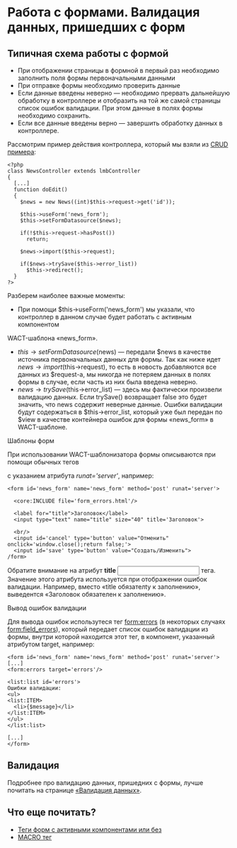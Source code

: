 # Работа с формами. Валидация данных, пришедших с форм
## Типичная схема работы с формой

* При отображении страницы в формной в первый раз необходимо заполнить поля формы первоначальными данными
* При отправке формы необходимо проверить данные
* Если данные введены неверно — необходимо прервать дальнейшую обработку в контроллере и отобразить на той же самой страницы список ошибок валидации. При этом данные в полях формы необходимо сохранить.
* Если все данные введены верно — завершить обработку данных в контроллере.

Рассмотрим пример действия контроллера, который мы взяли из [CRUD примера](../../../../docs/ru/tutorials/basic.md):

    <?php
    class NewsController extends lmbController
    {
      [...]
      function doEdit()
      {
        $news = new News((int)$this->request->get('id'));
 
        $this->useForm('news_form');
        $this->setFormDatasource($news);
 
        if(!$this->request->hasPost())
          return;
 
        $news->import($this->request);
 
        if($news->trySave($this->error_list))
          $this->redirect();
      } 
    ?>

Разберем наиболее важные моменты:

* При помощи $this→useForm('news_form') мы указали, что контроллер в данном случае будет работать с активным компонентом

WACT-шаблона «news_form».

* $this→setFormDatasource($news) — передали $news в качестве источника первоначальных данных для формы. Так как ниже идет $news→import($this→request), то есть в новость добавляются все данных из $request-а, мы никогда не потеряем данных в полях формы в случае, если часть из них была введена неверно.
* $news→trySave($this→error_list) — здесь мы фактически произвели валидацию данных. Если trySave() возвращает false это будет значить, что news содержит неверные данные. Ошибки валидации будут содержаться в $this→error_list, который уже был передан по $view в качестве контейнера ошибок для формы «news_form» в WACT-шаблоне.

Шаблоны форм

При использовании WACT-шаблонизатора формы описываются при помощи обычных тегов <form> с указанием атрибута *runat='server'*, например:

    <form id='news_form' name='news_form' method='post' runat='server'>
 
      <core:INCLUDE file='form_errors.html'/>
 
      <label for="title">Заголовок</label>
      <input type="text" name="title" size="40" title='Заголовок'>
 
      <br/>
      <input id='cancel' type='button' value="Отменить" onclick='window.close();return false;'>
      <input id='save' type='button' value="Создать/Изменить">
    /form>
    
Обратите внимание на атрибут **title** <input> тега. Значение этого атрибута используется при отображении ошибок валидации. Например, вместо «title обязателty к заполнению», выведентся «Заголовок обязателен к заполнению».

Вывод ошибок валидации

Для вывода ошибок использутеся тег [<form:errors>](../../../../macro/docs/ru/macro/tags/form_tags/form_errors_tag.md) (в некоторых случаях <form:field_errors>), который передает список ошибок валидации из формы, внутри которой находится этот тег, в компонент, указанный атрибутом target, например:

    <form id='news_form' name='news_form' method='post' runat='server'>
    [...]
    <form:errors target='errors'/>
 
    <list:list id='errors'>
    Ошибки валидации:
    <ul>
    <list:ITEM>
      <li>{$message}</li>
    </list:ITEM>
    </ul>
    </list:list>
 
    [...]
    </form>

## Валидация
Подробнее про валидацию данных, пришедних с формы, лучше почитать на странице [«Валидация данных»](./validation.md).

## Что еще почитать?
* [Теги форм с активными компонентами или без](../../../../macro/docs/ru/macro/form_tags.md)
* [MACRO тег <form>](../../../../macro/docs/ru/macro/tags/form_tags/form_tag.md)
